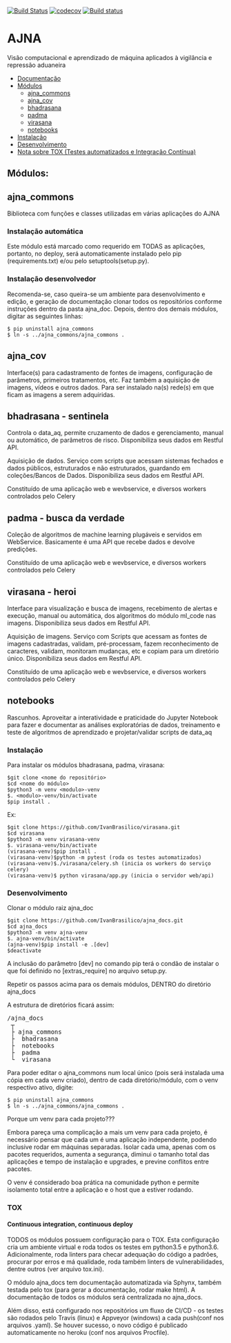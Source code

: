 [![Build Status](https://travis-ci.org/IvanBrasilico/AJNA_MOD.svg?branch=master)](https://travis-ci.org/IvanBrasilico/AJNA_MOD) [![codecov](https://codecov.io/gh/IvanBrasilico/AJNA_MOD/branch/master/graph/badge.svg)](https://codecov.io/gh/IvanBrasilico/AJNA_MOD) [![Build status](https://ci.appveyor.com/api/projects/status/0avweqwyqgx4hdrn?svg=true)](https://ci.appveyor.com/project/IvanBrasilico/ajna-mod)


# AJNA

Visão computacional e aprendizado de máquina aplicados à vigilância e repressão aduaneira



* [Documentação](http://ajna-mod.readthedocs.io/pt_BR/latest/)
* [Módulos](#Módulos)
  * [ajna_commons](#ajna_commons)
  * [ajna_cov](#ajna_cov)
  * [bhadrasana](#bhadrasana)
  * [padma](#padma)
  * [virasana](#virasana)
  * [notebooks](#notebooks)
* [Instalação](#instalação)
* [Desenvolvimento](#desenvolvimento)
* [Nota sobre TOX (Testes automatizados e Integração Contínua)](#tox)

## Módulos:
## ajna_commons
Biblioteca com funções e classes utilizadas em várias aplicações do AJNA

### Instalação automática
Este módulo está marcado como requerido em TODAS as aplicações, portanto, no deploy, será automaticamente instalado pelo pip (requirements.txt) e/ou pelo setuptools(setup.py). 

### Instalação desenvolvedor
Recomenda-se, caso queira-se um ambiente para desenvolvimento e edição, e geração de documentação clonar todos os repositórios conforme instruções dentro da pasta ajna_doc. Depois, dentro dos demais módulos, digitar as seguintes linhas:
```
$ pip uninstall ajna_commons
$ ln -s ../ajna_commons/ajna_commons .
```
## ajna_cov

Interface(s) para cadastramento de fontes de imagens, configuração de parâmetros, primeiros tratamentos, etc. Faz também a aquisição de imagens, vídeos e outros dados. Para ser instalado na(s) rede(s) em que ficam as imagens a serem adquiridas.

## bhadrasana - sentinela

Controla o data_aq, permite cruzamento de dados e gerenciamento, manual ou automático, de parâmetros de risco. Disponibiliza seus dados em Restful API.

Aquisição de dados. Serviço com scripts que acessam sistemas fechados e dados públicos, estruturados e não estruturados, guardando em coleções/Bancos de Dados. Disponibiliza seus dados em Restful API.

Constituído de uma aplicação web e wevbservice, e diversos workers controlados pelo Celery

## padma - busca da verdade

Coleção de algoritmos de machine learning plugáveis e servidos em WebService. Basicamente é uma API que recebe dados e devolve predições.

Constituído de uma aplicação web e wevbservice, e diversos workers controlados pelo Celery

## virasana - heroi

Interface para visualização e busca de imagens, recebimento de alertas e execução, manual ou automática, dos algoritmos do módulo ml_code nas imagens. Disponibiliza seus dados em Restful API.

Aquisição de imagens. Serviço com Scripts que acessam as fontes de imagens cadastradas, validam, pré-processam, fazem reconhecimento de caracteres, validam, monitoram mudanças, etc e copiam para um diretório único. Disponibiliza seus dados em Restful API.

Constituído de uma aplicação web e wevbservice, e diversos workers controlados pelo Celery

## notebooks

Rascunhos. Aproveitar a interatividade e praticidade do Jupyter Notebook para fazer e documentar as análises exploratórias de dados, treinamento e teste de algoritmos de aprendizado e projetar/validar scripts de data_aq


### Instalação 
Para instalar os módulos bhadrasana, padma, virasana:

```
$git clone <nome do repositório>
$cd <nome do módulo>
$python3 -m venv <modulo>-venv
$. <modulo>-venv/bin/activate
$pip install .
```
Ex:

```
$git clone https://github.com/IvanBrasilico/virasana.git
$cd virasana
$python3 -m venv virasana-venv
$. virasana-venv/bin/activate
(virasana-venv)$pip install .
(virasana-venv)$python -m pytest (roda os testes automatizados)
(virasana-venv)$./virasana/celery.sh (inicia os workers do serviço celery)
(virasana-venv)$ python virasana/app.py (inicia o servidor web/api)
```

### Desenvolvimento

Clonar o módulo raiz ajna_doc

```
$git clone https://github.com/IvanBrasilico/ajna_docs.git
$cd ajna_docs
$python3 -m venv ajna-venv
$. ajna-venv/bin/activate
(ajna-venv)$pip install -e .[dev]
$deactivate
```

A inclusão do parâmetro [dev] no comando pip terá o condão de instalar o que foi definido no [extras_require] no arquivo setup.py.

Repetir os passos acima para os demais módulos, DENTRO do diretório ajna_docs

A estrutura de diretórios ficará assim:

<pre>/ajna_docs  
 ┬  
 ├ ajna_commons
 ├  bhadrasana
 ├  notebooks
 ├  padma
 └  virasana
</pre>

Para poder editar o ajna_commons num local único (pois será instalada uma cópia em cada venv criado), dentro de cada diretório/módulo, com o venv respectivo ativo, digite:

```
$ pip uninstall ajna_commons
$ ln -s ../ajna_commons/ajna_commons .
```

Porque um venv para cada projeto???

Embora pareça uma complicação a mais um venv para cada projeto, é necessário pensar que cada um é uma aplicação independente, podendo inclusive rodar em máquinas separadas. Isolar cada uma, apenas com os pacotes requeridos, aumenta a segurança, diminui o tamanho total das aplicações e tempo de instalação e upgrades, e previne conflitos entre pacotes.

O venv é considerado boa prática na comunidade python e permite isolamento total entre a aplicação e o host que a estiver rodando. 

### TOX
#### Continuous integration, continuous deploy

TODOS os módulos possuem configuração para o TOX. Esta configuração cria um ambiente virtual e roda todos os testes em python3.5 e python3.6. Adicionalmente, roda linters para checar adequação do código a padrões, procurar por erros e má qualidade, roda também linters de vulnerabilidades, dentre outros (ver arquivo tox.ini).

O módulo ajna_docs tem documentação automatizada via Sphynx, também testada pelo tox (para gerar a documentação, rodar make html). A documentação de todos os módulos será centralizada no ajna_docs.

Além disso, está configurado nos repositórios um fluxo de CI/CD - os testes são rodados pelo Travis (linux) e Appveyor (windows) a cada push(conf nos arquivos .yaml). Se houver sucesso, o novo código é publicado automaticamente no heroku (conf nos arquivos Procfile).
